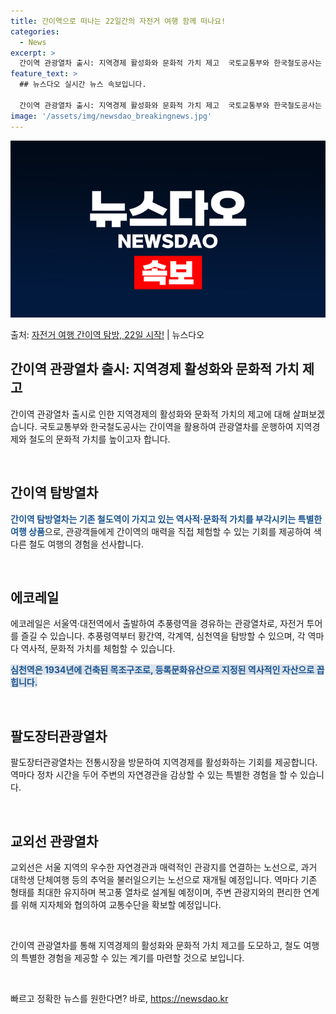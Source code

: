 ```yaml
---
title: 간이역으로 떠나는 22일간의 자전거 여행 함께 떠나요!
categories:
  - News
excerpt: >
  간이역 관광열차 출시: 지역경제 활성화와 문화적 가치 제고  국토교통부와 한국철도공사는 지역경제 활성화와 철…
feature_text: >
  ## 뉴스다오 실시간 뉴스 속보입니다.

  간이역 관광열차 출시: 지역경제 활성화와 문화적 가치 제고  국토교통부와 한국철도공사는 지역경제 활성화와 철…
image: '/assets/img/newsdao_breakingnews.jpg'
---
```


![뉴스다오 속보](/assets/img/newsdao_breakingnews.jpg)

<p>출처: <a href="https://newsdao.kr/4335" rel="dofollow">자전거 여행 간이역 탐방, 22일 시작!</a> | 뉴스다오</p>

<h2 data-ke-size="size26">간이역 관광열차 출시: 지역경제 활성화와 문화적 가치 제고</h2>

간이역 관광열차 출시로 인한 지역경제의 활성화와 문화적 가치의 제고에 대해 살펴보겠습니다. 국토교통부와 한국철도공사는 간이역을 활용하여 관광열차를 운행하여 지역경제와 철도의 문화적 가치를 높이고자 합니다.

<p data-ke-size="size16">&nbsp;</p>

<h2 data-ke-size="size24">간이역 탐방열차</h2>

<b><span style="color: #1a5490;">간이역 탐방열차는 기존 철도역이 가지고 있는 역사적·문화적 가치를 부각시키는 특별한 여행 상품</span></b>으로, 관광객들에게 간이역의 매력을 직접 체험할 수 있는 기회를 제공하여 색다른 철도 여행의 경험을 선사합니다.

<p data-ke-size="size16">&nbsp;</p>

<h2 data-ke-size="size24">에코레일</h2>

에코레일은 서울역·대전역에서 출발하여 추풍령역을 경유하는 관광열차로, 자전거 투어를 즐길 수 있습니다. 추풍령역부터 황간역, 각계역, 심천역을 탐방할 수 있으며, 각 역마다 역사적, 문화적 가치를 체험할 수 있습니다.

<b><span style="background-color: #21538527; color: #1a5490;">심천역은 1934년에 건축된 목조구조로, 등록문화유산으로 지정된 역사적인 자산으로 꼽힙니다.</span></b>

<p data-ke-size="size16">&nbsp;</p>

<h2 data-ke-size="size24">팔도장터관광열차</h2>

팔도장터관광열차는 전통시장을 방문하여 지역경제를 활성화하는 기회를 제공합니다. 역마다 정차 시간을 두어 주변의 자연경관을 감상할 수 있는 특별한 경험을 할 수 있습니다.

<p data-ke-size="size16">&nbsp;</p>

<h2 data-ke-size="size24">교외선 관광열차</h2>

교외선은 서울 지역의 우수한 자연경관과 매력적인 관광지를 연결하는 노선으로, 과거 대학생 단체여행 등의 추억을 불러일으키는 노선으로 재개될 예정입니다. 역마다 기존 형태를 최대한 유지하며 복고풍 열차로 설계될 예정이며, 주변 관광지와의 편리한 연계를 위해 지자체와 협의하여 교통수단을 확보할 예정입니다.

<p data-ke-size="size16">&nbsp;</p>

간이역 관광열차를 통해 지역경제의 활성화와 문화적 가치 제고를 도모하고, 철도 여행의 특별한 경험을 제공할 수 있는 계기를 마련할 것으로 보입니다.

<p data-ke-size="size16">&nbsp;</p>

<p data-ke-size="size16"></p> 

빠르고 정확한 뉴스를 원한다면? 바로, <a href="https://newsdao.kr" rel="dofollow">https://newsdao.kr</a>


